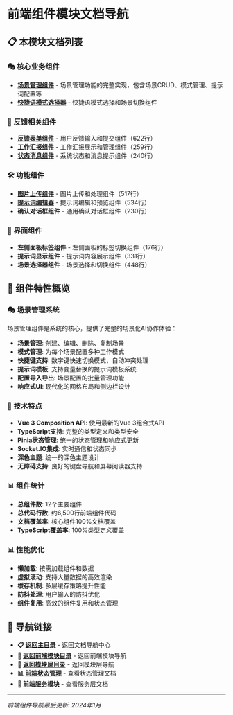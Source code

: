 # 前端组件模块文档导航

## 📋 本模块文档列表

### 🎭 核心业务组件
- **[场景管理组件](./scene-management.md)** - 场景管理功能的完整实现，包含场景CRUD、模式管理、提示词配置等
- **[快捷语模式选择器](./phrase-mode-selector.md)** - 快捷语模式选择和场景切换组件

### 📝 反馈相关组件
- **[反馈表单组件](./feedback-form.md)** - 用户反馈输入和提交组件（622行）
- **[工作汇报组件](./work-summary.md)** - 工作汇报展示和管理组件（259行）
- **[状态消息组件](./status-message.md)** - 系统状态和消息提示组件（240行）

### 🛠️ 功能组件
- **[图片上传组件](./image-upload.md)** - 图片上传和处理组件（517行）
- **[提示词编辑器](./prompt-editor.md)** - 提示词编辑和预览组件（534行）
- **确认对话框组件** - 通用确认对话框组件（230行）

### 📱 界面组件
- **左侧面板标签组件** - 左侧面板的标签切换组件（176行）
- **提示词显示组件** - 提示词内容展示组件（331行）
- **场景选择器组件** - 场景选择和切换组件（448行）

## 🎯 组件特性概览

### 🎭 场景管理系统
场景管理组件是系统的核心，提供了完整的场景化AI协作体验：

- **场景管理**: 创建、编辑、删除、复制场景
- **模式管理**: 为每个场景配置多种工作模式
- **快捷键支持**: 数字键快速切换模式，自动冲突处理
- **提示词模板**: 支持变量替换的提示词模板系统
- **配置导入导出**: 场景配置的批量管理功能
- **响应式UI**: 现代化的网格布局和侧边栏设计

### 🔧 技术特点
- **Vue 3 Composition API**: 使用最新的Vue 3组合式API
- **TypeScript支持**: 完整的类型定义和类型安全
- **Pinia状态管理**: 统一的状态管理和响应式更新
- **Socket.IO集成**: 实时通信和状态同步
- **深色主题**: 统一的深色主题设计
- **无障碍支持**: 良好的键盘导航和屏幕阅读器支持

### 📊 组件统计
- **总组件数**: 12个主要组件
- **总代码行数**: 约6,500行前端组件代码
- **文档覆盖率**: 核心组件100%文档覆盖
- **TypeScript覆盖率**: 100%类型定义覆盖

### 📊 性能优化
- **懒加载**: 按需加载组件和数据
- **虚拟滚动**: 支持大量数据的高效渲染
- **缓存机制**: 多层缓存策略提升性能
- **防抖处理**: 用户输入的防抖优化
- **组件复用**: 高效的组件复用和状态管理

## 🧭 导航链接

- **📋 [返回主目录](../../../README.md)** - 返回文档导航中心
- **🔧 [返回前端模块目录](../index.md)** - 返回前端模块导航
- **🔧 [返回模块层目录](../../index.md)** - 返回模块层导航
- **📊 [前端状态管理](../状态管理/index.md)** - 查看状态管理文档
- **🔌 [前端服务模块](../服务/index.md)** - 查看服务层文档

---

*前端组件导航最后更新: 2024年1月* 